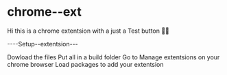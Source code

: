 # chrome--ext

Hi this is a chrome extentsion with a just a Test button 🖐🏽

----Setup--extentsion---

Dowload the files 
Put all in a build folder
Go to Manage extentsions on your chrome browser
Load packages to add your extentsion
